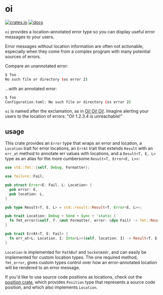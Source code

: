 # oi

[![crates.io](https://img.shields.io/crates/v/oi.svg)](https://crates.io/crates/oi) [![docs](https://docs.rs/oi/badge.svg)](http://docs.rs/oi)

`oi` provides a location-annotated error type so you can display useful
error messages to your users.

Error messages without location information are often not actionable,
especially when they come from a complex program with many potential
sources of errors.

Compare an unannotated error:

```sh
$ foo
No such file or directory (os error 2)
```

…with an annotated error:

```sh
$ foo
Configuration.toml: No such file or directory (os error 2)
```

`oi` is named after the exclamation, as in [Oi! Oi! Oi!](https://youtu.be/XWLU76o5rEI).
Imagine alerting your users to the location of errors: "Oi! 1.2.3.4 is unreachable!"

## usage

This crate provides an `Error` type that wraps an error and location, a `Location`
trait for error locations, an `ErrAt` trait that extends `Result` with an
`err_at` method to annotate err values with locations, and a `Result<T, E, L>`
type as an alias for the more cumbersome `Result<T, Error<E, L>>`:

```rust
use std::fmt::{self, Debug, Formatter};

use failure::Fail;

pub struct Error<E: Fail, L: Location> {
  pub error: E,
  pub location: L,
}

pub type Result<T, E, L> = std::result::Result<T, Error<E, L>>;

pub trait Location: Debug + Send + Sync + 'static {
  fn fmt_error(&self, f: &mut Formatter, error: &dyn Fail) -> fmt::Result;
}

pub trait ErrAt<T, E: Fail> {
  fn err_at<L: Location, I: Into<L>>(self, location: I) -> Result<T, E, L>;
}
```

`Location` is implemented for `PathBuf` and `SocketAddr`, and can easily be implemented
for custom location types. The one required method, `fmt_error`, gives custom types
control over how an error-annotated location will be rendered to an error message.

If you'd like to use source code positions as locations, check out the
[position crate](https://github.com/casey/position), which provides `Position` type
that represents a source code position, and which also implements `Location`.
